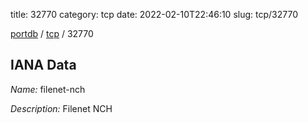 title: 32770
category: tcp
date: 2022-02-10T22:46:10
slug: tcp/32770

[portdb](/) / [tcp](/category/tcp.html) / 32770


## IANA Data

_Name:_ filenet-nch

_Description:_ Filenet NCH

